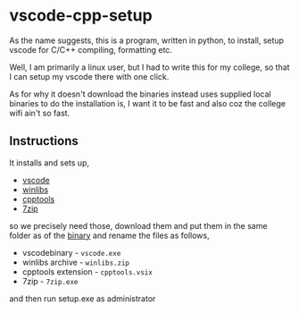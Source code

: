 # vscode-cpp-setup
As the name suggests, this is a program, written in python, to install,
setup vscode for C/C++ compiling, formatting etc.

Well, I am primarily a linux user, but I had to write this for my college,
so that I can setup my vscode there with one click.

As for why it doesn't download the binaries instead uses supplied local 
binaries to do the installation is, I want it to be fast and also coz
the college wifi ain't so fast.

## Instructions
It installs and sets up,
- [vscode](https://code.visualstudio.com/)
- [winlibs](https://winlibs.com/)
- [cpptools](https://marketplace.visualstudio.com/items?itemName=ms-vscode.cpptools)
- [7zip](https://www.7-zip.org/)

so we precisely need those, download them and put them in the same folder
as of the [binary](https://github.com/rvsmooth/vscode-cpp-setup/releases/latest/download/vsc.exe) and rename the files as follows,
+ vscodebinary - `vscode.exe`
+ winlibs archive - `winlibs.zip`
+ cpptools extension - `cpptools.vsix`
+ 7zip - `7zip.exe`

and then run setup.exe as administrator
